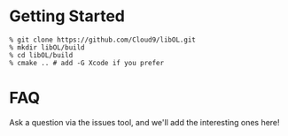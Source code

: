 # Getting Started

```
% git clone https://github.com/Cloud9/libOL.git
% mkdir libOL/build
% cd libOL/build
% cmake .. # add -G Xcode if you prefer
```

# FAQ

Ask a question via the issues tool, and we'll add the interesting ones here!
